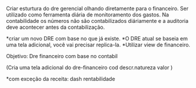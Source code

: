 
Criar esturtura do dre gerencial olhando diretamente para o financeiro.
Ser utilizado como ferramenta diária de monitoramento dos gastos.
Na contabilidade os números não são contabilizados diáriamente e a auditoria
deve acontecer antes da contabilização.

*criar um novo DRE com base no que já existe.
*O DRE atual se baseia em uma tela adicional, você vai precisar replica-la.
*Utilizar view de financeiro.


Objetivo:
Dre financeiro com base no contabil

(Cria uma tela adicional do dre-financeiro
cod
descr.natureza
valor
)

*com exceção da receita: dash rentabilidade


